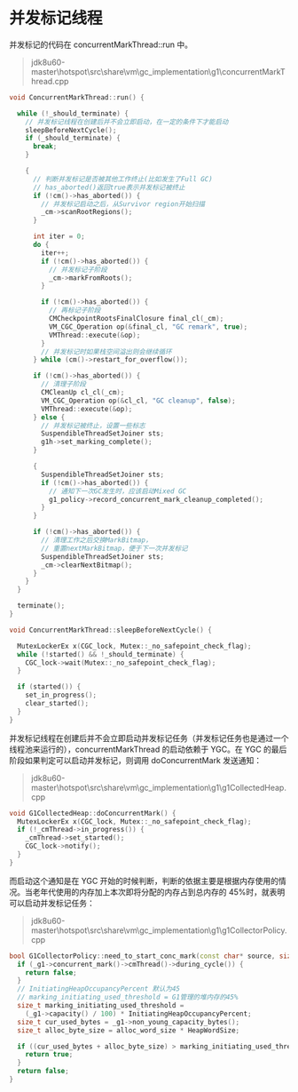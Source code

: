 # 并发标记线程

并发标记的代码在 concurrentMarkThread::run 中。

> jdk8u60-master\hotspot\src\share\vm\gc_implementation\g1\concurrentMarkThread.cpp

```cpp
void ConcurrentMarkThread::run() {

  while (!_should_terminate) {
    // 并发标记线程在创建后并不会立即启动，在一定的条件下才能启动
    sleepBeforeNextCycle();
    if (_should_terminate) {
      break;
    }

    {
      // 判断并发标记是否被其他工作终止(比如发生了Full GC)
      // has_aborted()返回true表示并发标记被终止
      if (!cm()->has_aborted()) {
        // 并发标记启动之后，从Survivor region开始扫描
        _cm->scanRootRegions();
      }

      int iter = 0;
      do {
        iter++;
        if (!cm()->has_aborted()) {
          // 并发标记子阶段
          _cm->markFromRoots();
        }

        if (!cm()->has_aborted()) {
          // 再标记子阶段
          CMCheckpointRootsFinalClosure final_cl(_cm);
          VM_CGC_Operation op(&final_cl, "GC remark", true);
          VMThread::execute(&op);
        }
        // 并发标记时如果栈空间溢出则会继续循环
      } while (cm()->restart_for_overflow());

      if (!cm()->has_aborted()) {
        // 清理子阶段
        CMCleanUp cl_cl(_cm);
        VM_CGC_Operation op(&cl_cl, "GC cleanup", false);
        VMThread::execute(&op);
      } else {
        // 并发标记被终止，设置一些标志
        SuspendibleThreadSetJoiner sts;
        g1h->set_marking_complete();
      }

      {
        SuspendibleThreadSetJoiner sts;
        if (!cm()->has_aborted()) {
          // 通知下一次GC发生时，应该启动Mixed GC
          g1_policy->record_concurrent_mark_cleanup_completed();
        }
      }

      if (!cm()->has_aborted()) {
        // 清理工作之后交换MarkBitmap，
        // 重置nextMarkBitmap，便于下一次并发标记
        SuspendibleThreadSetJoiner sts;
        _cm->clearNextBitmap();
      }
    }
  }

  terminate();
}

void ConcurrentMarkThread::sleepBeforeNextCycle() {

  MutexLockerEx x(CGC_lock, Mutex::_no_safepoint_check_flag);
  while (!started() && !_should_terminate) {
    CGC_lock->wait(Mutex::_no_safepoint_check_flag);
  }

  if (started()) {
    set_in_progress();
    clear_started();
  }
}
```

并发标记线程在创建后并不会立即启动并发标记任务（并发标记任务也是通过一个线程池来运行的），concurrentMarkThread 的启动依赖于 YGC。在 YGC 的最后阶段如果判定可以启动并发标记，则调用 doConcurrentMark 发送通知：

> jdk8u60-master\hotspot\src\share\vm\gc_implementation\g1\g1CollectedHeap.cpp

```cpp
void G1CollectedHeap::doConcurrentMark() {
  MutexLockerEx x(CGC_lock, Mutex::_no_safepoint_check_flag);
  if (!_cmThread->in_progress()) {
    _cmThread->set_started();
    CGC_lock->notify();
  }
}
```

而启动这个通知是在 YGC 开始的时候判断，判断的依据主要是根据内存使用的情况。当老年代使用的内存加上本次即将分配的内存占到总内存的 45%时，就表明可以启动并发标记任务：

> jdk8u60-master\hotspot\src\share\vm\gc_implementation\g1\g1CollectorPolicy.cpp

```cpp
bool G1CollectorPolicy::need_to_start_conc_mark(const char* source, size_t alloc_word_size) {
  if (_g1->concurrent_mark()->cmThread()->during_cycle()) {
    return false;
  }
  // InitiatingHeapOccupancyPercent 默认为45
  // marking_initiating_used_threshold = G1管理的堆内存的45%
  size_t marking_initiating_used_threshold =
    (_g1->capacity() / 100) * InitiatingHeapOccupancyPercent;
  size_t cur_used_bytes = _g1->non_young_capacity_bytes();
  size_t alloc_byte_size = alloc_word_size * HeapWordSize;

  if ((cur_used_bytes + alloc_byte_size) > marking_initiating_used_threshold) {
    return true;
  }
  return false;
}
```
